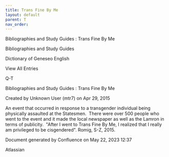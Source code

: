 ```yaml
---
title: Trans Fine By Me
layout: default
parent: T
nav_order:
---
```


Bibliographies and Study Guides : Trans Fine By Me

Bibliographies and Study Guides

Dictionary of Geneseo English

View All Entries

Q-T

Bibliographies and Study Guides : Trans Fine By Me

Created by  Unknown User (mtr7) on Apr 29, 2015

An event that occurred in response to a transgender individual being physically assaulted at the Statesmen.  There were over 500 people who went to the event and it made the local newspaper as well as the Lamron in terms of publicity.  &quot;After I went to Trans Fine By Me, I realized that I really am privileged to be cisgendered&quot;. Romig, S-Z, 2015.

Document generated by Confluence on May 22, 2023 12:37

Atlassian
